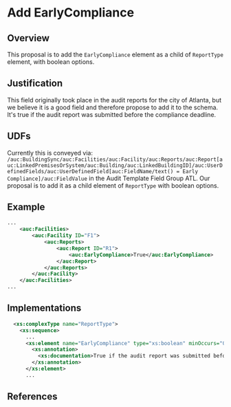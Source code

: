 # Add EarlyCompliance

## Overview

This proposal is to add the `EarlyCompliance` element as a child of `ReportType` element, with boolean options.

## Justification

This field originally took place in the audit reports for the city of Atlanta, but we believe it is a good field and therefore propose to add it to the schema. It's true if the audit report was submitted before the compliance deadline.

## UDFs

Currently this is conveyed via:
`/auc:BuildingSync/auc:Facilities/auc:Facility/auc:Reports/auc:Report[auc:LinkedPremisesOrSystem/auc:Building/auc:LinkedBuildingID]/auc:UserDefinedFields/auc:UserDefinedField[auc:FieldName/text() = Early Compliance]/auc:FieldValue` in the Audit Template Field Group ATL. Our proposal is to add it as a child element of `ReportType` with boolean options.

## Example

```xml
...
    <auc:Facilities>
        <auc:Facility ID="F1">
            <auc:Reports>
                <auc:Report ID="R1">
                    <auc:EarlyCompliance>True</auc:EarlyCompliance>
                </auc:Report>
            </auc:Reports>
        </auc:Facility>
    </auc:Facilities>
...
```

## Implementations

```xml
  <xs:complexType name="ReportType">
    <xs:sequence>
      ...
      <xs:element name="EarlyCompliance" type="xs:boolean" minOccurs="0">
        <xs:annotation>
          <xs:documentation>True if the audit report was submitted before the compliance deadline.</xs:documentation>
        </xs:annotation>
      </xs:element>
      ...
```

## References
